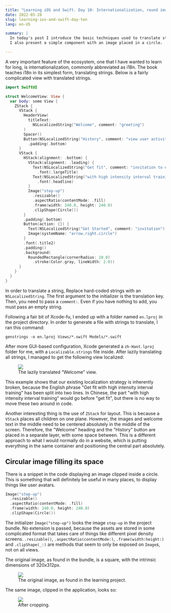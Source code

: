 ```yaml
---
title: "Learning iOS and Swift. Day 10: Internationalization, round images"
date: 2022-05-28
slug: learning-ios-and-swift-day-ten
lang: en-US

summary: |
  In today's post I introduce the basic techniques used to translate strings within SwiftUI applications.
  I also present a simple component with an image placed in a circle.

---
```


A very important feature of the ecosystem, one that I have wanted to learn for long, is internationalization, commonly abbreviated as i18n.
The book teaches i18n in its simplest form, translating strings.
Below is a fairly complicated view with translated strings.

```swift
import SwiftUI

struct WelcomeView: View {
  var body: some View {
    ZStack {
      VStack {
        HeaderView(
          titleText:
            NSLocalizedString("Welcome", comment: "greeting")
        )
        Spacer()
        Button(NSLocalizedString("History", comment: "view user activity")) {}
          .padding(.bottom)
      }
      VStack {
        HStack(alignment: .bottom) {
          VStack(alignment: .leading) {
            Text(NSLocalizedString("Get fit", comment: "invitation to exercise"))
              .font(.largeTitle)
            Text(NSLocalizedString("with high intensity interval training", comment: ""))
              .font(.headline)
          }
          Image("step-up")
            .resizable()
            .aspectRatio(contentMode: .fill)
            .frame(width: 240.0, height: 240.0)
            .clipShape(Circle())
        }
        .padding(.bottom)
        Button(action: {}) {
          Text(NSLocalizedString("Get Started", comment: "invitation"))
          Image(systemName: "arrow.right.circle")
        }
        .font(.title2)
        .padding()
        .background(
          RoundedRectangle(cornerRadius: 10.0)
            .stroke(Color.gray, lineWidth: 2.0))
      }
    }
  }
}
```

In order to translate a string, Replace hard-coded strings with an `NSLocalizedString`. The first argument to the initializer is the translation key. Then, you need to pass a `comment:`. Even if you have nothing to add, you must pass an empty string.

Following a fair bit of Xcode-fu, I ended up with a folder named `en.lproj` in the project directory. In order to generate a file with strings to translate, I ran this command:

```shell
genstrings -o en.lproj Views/*.swift Models/*.swift
```

After more GUI-based configuration, Xcode generated a `zh-Hant.lproj` folder for me, with a `Localizable.strings` file inside.
After lazily translating all strings, I managed to get the following view localized:

<figure class="bordered-figure">
<img src="/images/ios-10/localized-welome-screen.webp" />
<figcaption>The lazily translated &ldquo;Welcome&rdquo; view.</figcaption>
</figure>

This example shows that our existing localization strategy is inherently broken, because the English phrase "Get fit with high intensity interval training" has been split into two lines. In Chinese, the part "with high intensity interval training" would go before "get fit", but there is no way to move these two around in code.

Another interesting thing is the use of `ZStack` for layout. This is because a `VStack` places all children on one plane.
However, the images and welcome text in the middle need to be centered absolutely in the middle of the screen.
Therefore, the "Welcome" heading and the "History" button are placed in a separate layer, with some space between.
This is a different approach to what I would normally do in a website, which is putting everything in the same container and positioning the central part absolutely.

## Circular image filling its space

There is a snippet in the code displaying an image clipped inside a circle.
This is something that will definitely be useful in many places, to display things like user avatars.

```swift
Image("step-up")
  .resizable()
  .aspectRatio(contentMode: .fill)
  .frame(width: 240.0, height: 240.0)
  .clipShape(Circle())
```

The initializer `Image("step-up")` looks the image `step-up` in the project bundle.
No extension is passed, because the assets are stored in some complicated format that takes care of things like different pixel density screens.
`.resizable()`, `.aspectRatio(contentMode:)`, `.frame(width:height:)` and `.clipShape(_:)` are methods that seem to only be exposed on `Image`s, not on all views.

The original image, as found in the bundle, is a square, with the intrinsic dimensions of 320x312px.

<figure>
<img src="/images/ios-10/step-up.webp" />
<figcaption>The original image, as found in the learning project.</figcaption>
</figure>

The same image, clipped in the application, looks so:

<figure>
<img src="/images/ios-10/step-up-rounded.webp" />
<figcaption>After cropping.</figcaption>
</figure>

